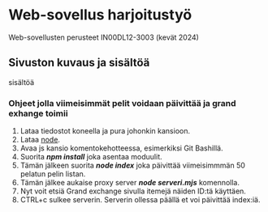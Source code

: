 # Web-sovellus harjoitustyö
Web-sovellusten perusteet IN00DL12-3003 (kevät 2024)

## Sivuston kuvaus ja sisältöä

sisältöä

### Ohjeet jolla viimeisimmät pelit voidaan päivittää ja grand exhange toimii
1. Lataa tiedostot koneella ja pura johonkin kansioon.
2. Lataa [node](https://nodejs.org/en).
3. Avaa js kansio komentokehotteessa, esimerkiksi Git Bashillä.
4. Suorita ***npm install*** joka asentaa moduulit.
5. Tämän jälkeen suorita ***node index*** joka päivittää viimeisimmmän 50 pelatun pelin listan.
6. Tämän jälkee aukaise proxy server ***node serveri.mjs*** komennolla.
7. Nyt voit etsiä Grand exchange sivulla itemejä näiden ID:tä käyttäen.
8. CTRL+c sulkee serverin. Serverin ollessa päällä et voi päivittää index:iä.

